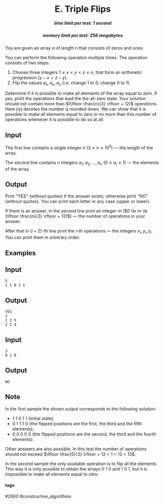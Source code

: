 <h1 style='text-align: center;'> E. Triple Flips</h1>

<h5 style='text-align: center;'>time limit per test: 1 second</h5>
<h5 style='text-align: center;'>memory limit per test: 256 megabytes</h5>

You are given an array $a$ of length $n$ that consists of zeros and ones.

You can perform the following operation multiple times. The operation consists of two steps: 

1. Choose three integers $1 \le x < y < z \le n$, that form an arithmetic progression ($y - x = z - y$).
2. Flip the values $a_x, a_y, a_z$ (i.e. change $1$ to $0$, change $0$ to $1$).

Determine if it is possible to make all elements of the array equal to zero. If yes, print the operations that lead the the all-zero state. Your solution should not contain more than $(\lfloor \frac{n}{3} \rfloor + 12)$ operations. Here $\lfloor q \rfloor$ denotes the number $q$ rounded down. We can show that it is possible to make all elements equal to zero in no more than this number of operations whenever it is possible to do so at all.

## Input

The first line contains a single integer $n$ ($3 \le n \le 10^5$) — the length of the array.

The second line contains $n$ integers $a_1, a_2, \ldots, a_n$ ($0 \le a_i \le 1$) — the elements of the array.

## Output

Print "YES" (without quotes) if the answer exists, otherwise print "NO" (without quotes). You can print each letter in any case (upper or lower).

If there is an answer, in the second line print an integer $m$ ($0 \le m \le (\lfloor \frac{n}{3} \rfloor + 12)$) — the number of operations in your answer.

After that in ($i + 2$)-th line print the $i$-th operations — the integers $x_i, y_i, z_i$. You can print them in arbitrary order.

## Examples

## Input


```
5  
1 1 0 1 1  

```
## Output


```
YES  
2  
1 3 5  
2 3 4  

```
## Input


```
3  
0 1 0  

```
## Output


```
NO  

```
## Note

In the first sample the shown output corresponds to the following solution: 

* 1 1 0 1 1 (initial state);
* 0 1 1 1 0 (the flipped positions are the first, the third and the fifth elements);
* 0 0 0 0 0 (the flipped positions are the second, the third and the fourth elements).

Other answers are also possible. In this test the number of operations should not exceed $\lfloor \frac{5}{3} \rfloor + 12 = 1 + 12 = 13$.

In the second sample the only available operation is to flip all the elements. This way it is only possible to obtain the arrays 0 1 0 and 1 0 1, but it is impossible to make all elements equal to zero.



#### tags 

#2600 #constructive_algorithms 